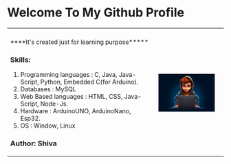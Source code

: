 # Welcome To My Github Profile
<table>
    <th><td></td><td rowspan="10"></td></th>
    <tr>
        <td>
            <p> ****It's created just for learning purpose*****</p>
            <h3>Skills:</h3>
            <ol>
                <li>Programming languages : C, Java, Java-Script, Python, Embedded C(for Arduino).</li>
                <li>Databases : MySQL</li>
                <li>Web Based languages : HTML, CSS, Java-Script, Node-Js.</li>
                <li>Hardware : ArduinoUNO, ArduinoNano, Esp32.</li>
                <li>OS : Window, Linux</li>
            </ol>
            <h3>Author: Shiva</h3>
        </td>
        <td>
            <img src="https://github.com/Shivanand-0/Shivanand-0/blob/e219ad2a396b114201b7810662cd6b05b8822ea3/github.jpg">
        </td>
    </tr>
</table>
